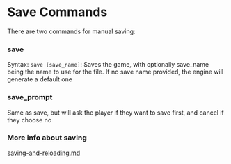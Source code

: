 # Save Commands

There are two commands for manual saving:

### save

Syntax: `save [save_name]`: Saves the game, with optionally save_name being the name to use for the file. If no save name provided, the engine will generate a default one

### save_prompt

Same as save, but will ask the player if they want to save first, and cancel if they choose no

### More info about saving

[saving-and-reloading.md](../features/saving-and-reloading.md)
